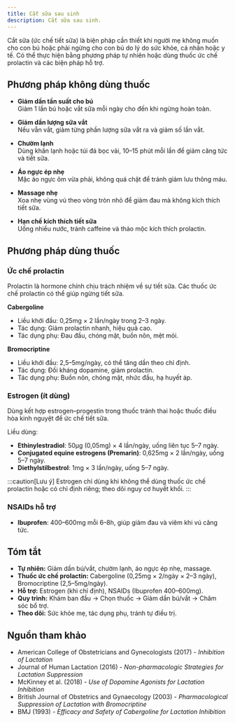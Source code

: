 ```yaml
---
title: Cắt sữa sau sinh
description: Cắt sữa sau sinh.
---
```


Cắt sữa (ức chế tiết sữa) là biện pháp cần thiết khi người mẹ không muốn cho con bú hoặc phải ngừng cho con bú do lý do sức khỏe, cá nhân hoặc y tế. Có thể thực hiện bằng phương pháp tự nhiên hoặc dùng thuốc ức chế prolactin và các biện pháp hỗ trợ.

## Phương pháp không dùng thuốc

- **Giảm dần tần suất cho bú**  
  Giảm 1 lần bú hoặc vắt sữa mỗi ngày cho đến khi ngừng hoàn toàn.

- **Giảm dần lượng sữa vắt**  
  Nếu vẫn vắt, giảm từng phần lượng sữa vắt ra và giảm số lần vắt.

- **Chườm lạnh**  
  Dùng khăn lạnh hoặc túi đá bọc vải, 10–15 phút mỗi lần để giảm căng tức và tiết sữa.

- **Áo ngực ép nhẹ**  
  Mặc áo ngực ôm vừa phải, không quá chặt để tránh giảm lưu thông máu.

- **Massage nhẹ**  
  Xoa nhẹ vùng vú theo vòng tròn nhỏ để giảm đau mà không kích thích tiết sữa.

- **Hạn chế kích thích tiết sữa**  
  Uống nhiều nước, tránh caffeine và thảo mộc kích thích prolactin.

## Phương pháp dùng thuốc

### Ức chế prolactin

Prolactin là hormone chính chịu trách nhiệm về sự tiết sữa. Các thuốc ức chế prolactin có thể giúp ngừng tiết sữa.

**Cabergoline**
   - Liều khởi đầu: 0,25mg × 2 lần/ngày trong 2–3 ngày.  
   - Tác dụng: Giảm prolactin nhanh, hiệu quả cao.  
   - Tác dụng phụ: Đau đầu, chóng mặt, buồn nôn, mệt mỏi.  

**Bromocriptine**  
   - Liều khởi đầu: 2,5–5mg/ngày, có thể tăng dần theo chỉ định.  
   - Tác dụng: Đối kháng dopamine, giảm prolactin.  
   - Tác dụng phụ: Buồn nôn, chóng mặt, nhức đầu, hạ huyết áp.  

### Estrogen (ít dùng)

Dùng kết hợp estrogen–progestin trong thuốc tránh thai hoặc thuốc điều hòa kinh nguyệt để ức chế tiết sữa.

Liều dùng:
- **Ethinylestradiol**: 50µg (0,05mg) × 4 lần/ngày, uống liên tục 5–7 ngày.
- **Conjugated equine estrogens (Premarin)**: 0,625mg × 2 lần/ngày, uống 5–7 ngày.
- **Diethylstilbestrol**: 1mg × 3 lần/ngày, uống 5–7 ngày.

:::caution[Lưu ý]
Estrogen chỉ dùng khi không thể dùng thuốc ức chế prolactin hoặc có chỉ định riêng; theo dõi nguy cơ huyết khối.
:::


### NSAIDs hỗ trợ

- **Ibuprofen**: 400–600mg mỗi 6–8h, giúp giảm đau và viêm khi vú căng tức.

## Tóm tắt

- **Tự nhiên:** Giảm dần bú/vắt, chườm lạnh, áo ngực ép nhẹ, massage.  
- **Thuốc ức chế prolactin:** Cabergoline (0,25mg × 2/ngày × 2–3 ngày), Bromocriptine (2,5–5mg/ngày).  
- **Hỗ trợ:** Estrogen (khi chỉ định), NSAIDs (Ibuprofen 400–600mg).  
- **Quy trình:** Khám ban đầu → Chọn thuốc → Giảm dần bú/vắt → Chăm sóc bổ trợ.  
- **Theo dõi:** Sức khỏe mẹ, tác dụng phụ, tránh tự điều trị.

## Nguồn tham khảo

- American College of Obstetricians and Gynecologists (2017) - _Inhibition of Lactation_  
- Journal of Human Lactation (2016) - _Non-pharmacologic Strategies for Lactation Suppression_  
- McKinney et al. (2018) - _Use of Dopamine Agonists for Lactation Inhibition_  
- British Journal of Obstetrics and Gynaecology (2003) - _Pharmacological Suppression of Lactation with Bromocriptine_  
- BMJ (1993) - _Efficacy and Safety of Cabergoline for Lactation Inhibition_  
